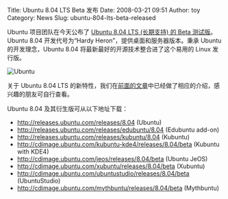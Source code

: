 Title: Ubuntu 8.04 LTS Beta 发布
Date: 2008-03-21 09:51
Author: toy
Category: News
Slug: ubuntu-804-lts-beta-released

Ubuntu 项目团队在今天公布了 [Ubuntu 8.04 LTS (长期支持) 的 Beta
测试版](http://www.ubuntu.com/testing/hardy/beta)。Ubuntu 8.04
开发代号为“Hardy Heron”，提供桌面和服务器版本。秉承 Ubuntu
的开发理念，Ubuntu 8.04 将最新最好的开源技术整合进了这个易用的 Linux
发行版。

![Ubuntu](http://i.linuxtoy.org/i/logo/ubuntu-logo.jpg)

关于 Ubuntu 8.04 LTS
的新特性，我们在[前面的文章](http://linuxtoy.org/search/ubuntu+8.04)中已经做了相应的介绍，感兴趣的朋友可自行查看。

Ubuntu 8.04 及其衍生版可从以下地址下载：

- <http://releases.ubuntu.com/releases/8.04> (Ubuntu)  
- <http://releases.ubuntu.com/releases/edubuntu/8.04> (Edubuntu
add-on)  
- <http://releases.ubuntu.com/releases/kubuntu/8.04> (Kubuntu)  
- <http://cdimage.ubuntu.com/kubuntu-kde4/releases/8.04/beta> (Kubuntu
with KDE4)  
- <http://cdimage.ubuntu.com/jeos/releases/8.04/beta> (Ubuntu JeOS)  
- <http://cdimage.ubuntu.com/xubuntu/releases/8.04/beta> (Xubuntu)  
- <http://cdimage.ubuntu.com/ubuntustudio/releases/8.04/beta>
(UbuntuStudio)  
- <http://cdimage.ubuntu.com/mythbuntu/releases/8.04/beta> (Mythbuntu)
